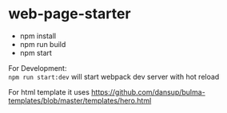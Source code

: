 # web-page-starter

- npm install  
- npm run build  
- npm start

For Development:  
`npm run start:dev` will start webpack dev server with hot reload


For html template it uses https://github.com/dansup/bulma-templates/blob/master/templates/hero.html
